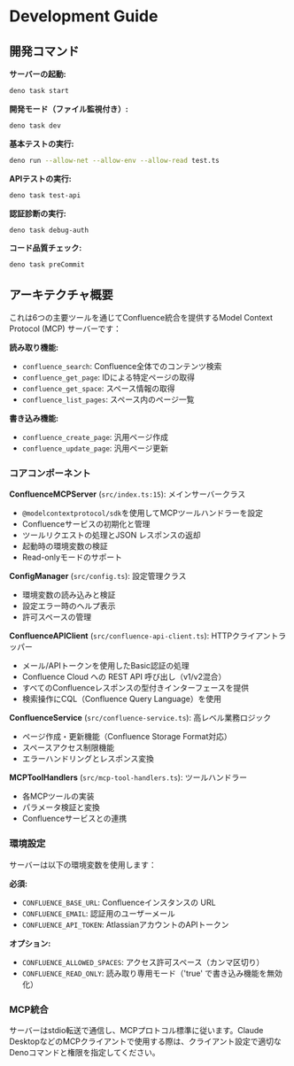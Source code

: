 # Development Guide

## 開発コマンド

**サーバーの起動:**

```bash
deno task start
```

**開発モード（ファイル監視付き）:**

```bash
deno task dev
```

**基本テストの実行:**

```bash
deno run --allow-net --allow-env --allow-read test.ts
```

**APIテストの実行:**

```bash
deno task test-api
```

**認証診断の実行:**

```bash
deno task debug-auth
```

**コード品質チェック:**

```bash
deno task preCommit
```

## アーキテクチャ概要

これは6つの主要ツールを通じてConfluence統合を提供するModel Context Protocol
(MCP) サーバーです：

**読み取り機能:**

- `confluence_search`: Confluence全体でのコンテンツ検索
- `confluence_get_page`: IDによる特定ページの取得
- `confluence_get_space`: スペース情報の取得
- `confluence_list_pages`: スペース内のページ一覧

**書き込み機能:**

- `confluence_create_page`: 汎用ページ作成
- `confluence_update_page`: 汎用ページ更新

### コアコンポーネント

**ConfluenceMCPServer** (`src/index.ts:15`): メインサーバークラス

- `@modelcontextprotocol/sdk`を使用してMCPツールハンドラーを設定
- Confluenceサービスの初期化と管理
- ツールリクエストの処理とJSON レスポンスの返却
- 起動時の環境変数の検証
- Read-onlyモードのサポート

**ConfigManager** (`src/config.ts`): 設定管理クラス

- 環境変数の読み込みと検証
- 設定エラー時のヘルプ表示
- 許可スペースの管理

**ConfluenceAPIClient** (`src/confluence-api-client.ts`): HTTPクライアントラッパー

- メール/APIトークンを使用したBasic認証の処理
- Confluence Cloud への REST API 呼び出し（v1/v2混合）
- すべてのConfluenceレスポンスの型付きインターフェースを提供
- 検索操作にCQL（Confluence Query Language）を使用

**ConfluenceService** (`src/confluence-service.ts`): 高レベル業務ロジック

- ページ作成・更新機能（Confluence Storage Format対応）
- スペースアクセス制限機能
- エラーハンドリングとレスポンス変換

**MCPToolHandlers** (`src/mcp-tool-handlers.ts`): ツールハンドラー

- 各MCPツールの実装
- パラメータ検証と変換
- Confluenceサービスとの連携

### 環境設定

サーバーは以下の環境変数を使用します：

**必須:**

- `CONFLUENCE_BASE_URL`: Confluenceインスタンスの URL
- `CONFLUENCE_EMAIL`: 認証用のユーザーメール
- `CONFLUENCE_API_TOKEN`: AtlassianアカウントのAPIトークン

**オプション:**

- `CONFLUENCE_ALLOWED_SPACES`: アクセス許可スペース（カンマ区切り）
- `CONFLUENCE_READ_ONLY`: 読み取り専用モード（'true' で書き込み機能を無効化）

### MCP統合

サーバーはstdio転送で通信し、MCPプロトコル標準に従います。Claude
DesktopなどのMCPクライアントで使用する際は、クライアント設定で適切なDenoコマンドと権限を指定してください。